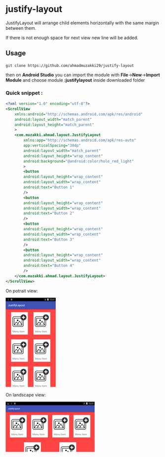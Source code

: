 # justify-layout
JustifyLayout will arrange child elements horizontally with the same margin between them.

If there is not enough space for next view new line will be added.

## Usage
`git clone https://github.com/ahmadmuzakki29/justify-layout`

then on **Android Studio** you can import the module with **File**->**New**->**Import Module** and choose module **:justifylayout** inside downloaded folder

### Quick snippet : 
```xml
<?xml version="1.0" encoding="utf-8"?>
<ScrollView
    xmlns:android="http://schemas.android.com/apk/res/android"
    android:layout_width="match_parent"
    android:layout_height="match_parent"
    >
    <com.muzakki.ahmad.layout.JustifyLayout
        xmlns:app="http://schemas.android.com/apk/res-auto"
        app:verticalSpacing="30dp"
        android:layout_width="match_parent"
        android:layout_height="wrap_content"
        android:background="@android:color/holo_red_light"
        >
        <button
        android:layout_height="wrap_content"
        android:layout_width="wrap_content"
        android:text="Button 1"
        />
        <button
        android:layout_height="wrap_content"
        android:layout_width="wrap_content"
        android:text="Button 2"
        />
        <button
        android:layout_height="wrap_content"
        android:layout_width="wrap_content"
        android:text="Button 3"
        />
        <button
        android:layout_height="wrap_content"
        android:layout_width="wrap_content"
        android:text="Button 4"
        />
    </com.muzakki.ahmad.layout.JustifyLayout>
</ScrollView>
```

On potrait view:

![alt text][potrait]

[potrait]: https://raw.githubusercontent.com/ahmadmuzakki29/justify-layout/master/justifylayout/src/main/res/drawable/potrait.png "Potrait"


On landscape view:

![alt text][landscape]

[landscape]: https://raw.githubusercontent.com/ahmadmuzakki29/justify-layout/master/justifylayout/src/main/res/drawable/landscape.png "Landscape"
